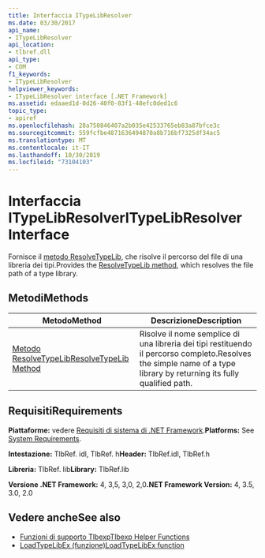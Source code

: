 ```yaml
---
title: Interfaccia ITypeLibResolver
ms.date: 03/30/2017
api_name:
- ITypeLibResolver
api_location:
- tlbref.dll
api_type:
- COM
f1_keywords:
- ITypeLibResolver
helpviewer_keywords:
- ITypeLibResolver interface [.NET Framework]
ms.assetid: edaaed1d-0d26-40f0-83f1-48efc0ded1c6
topic_type:
- apiref
ms.openlocfilehash: 28a750846407a2b035e42533765eb83a87bfce3c
ms.sourcegitcommit: 559fcfbe4871636494870a8b716bf7325df34ac5
ms.translationtype: MT
ms.contentlocale: it-IT
ms.lasthandoff: 10/30/2019
ms.locfileid: "73104103"
---
```

# <a name="itypelibresolver-interface"></a><span data-ttu-id="fd2fb-102">Interfaccia ITypeLibResolver</span><span class="sxs-lookup"><span data-stu-id="fd2fb-102">ITypeLibResolver Interface</span></span>
<span data-ttu-id="fd2fb-103">Fornisce il [metodo ResolveTypeLib](resolvetypelib-method.md), che risolve il percorso del file di una libreria dei tipi.</span><span class="sxs-lookup"><span data-stu-id="fd2fb-103">Provides the [ResolveTypeLib method](resolvetypelib-method.md), which resolves the file path of a type library.</span></span>  
  
## <a name="methods"></a><span data-ttu-id="fd2fb-104">Metodi</span><span class="sxs-lookup"><span data-stu-id="fd2fb-104">Methods</span></span>  
  
|<span data-ttu-id="fd2fb-105">Metodo</span><span class="sxs-lookup"><span data-stu-id="fd2fb-105">Method</span></span>|<span data-ttu-id="fd2fb-106">Descrizione</span><span class="sxs-lookup"><span data-stu-id="fd2fb-106">Description</span></span>|  
|------------|-----------------|  
|[<span data-ttu-id="fd2fb-107">Metodo ResolveTypeLib</span><span class="sxs-lookup"><span data-stu-id="fd2fb-107">ResolveTypeLib Method</span></span>](resolvetypelib-method.md)|<span data-ttu-id="fd2fb-108">Risolve il nome semplice di una libreria dei tipi restituendo il percorso completo.</span><span class="sxs-lookup"><span data-stu-id="fd2fb-108">Resolves the simple name of a type library by returning its fully qualified path.</span></span>|  
  
## <a name="requirements"></a><span data-ttu-id="fd2fb-109">Requisiti</span><span class="sxs-lookup"><span data-stu-id="fd2fb-109">Requirements</span></span>  
 <span data-ttu-id="fd2fb-110">**Piattaforme:** vedere [Requisiti di sistema di .NET Framework](../../get-started/system-requirements.md).</span><span class="sxs-lookup"><span data-stu-id="fd2fb-110">**Platforms:** See [System Requirements](../../get-started/system-requirements.md).</span></span>  
  
 <span data-ttu-id="fd2fb-111">**Intestazione:** TlbRef. idl, TlbRef. h</span><span class="sxs-lookup"><span data-stu-id="fd2fb-111">**Header:** TlbRef.idl, TlbRef.h</span></span>  
  
 <span data-ttu-id="fd2fb-112">**Libreria:** TlbRef. lib</span><span class="sxs-lookup"><span data-stu-id="fd2fb-112">**Library:** TlbRef.lib</span></span>  
  
 <span data-ttu-id="fd2fb-113">**Versione .NET Framework:** 4, 3,5, 3,0, 2,0</span><span class="sxs-lookup"><span data-stu-id="fd2fb-113">**.NET Framework Version:** 4, 3.5, 3.0, 2.0</span></span>  
  
## <a name="see-also"></a><span data-ttu-id="fd2fb-114">Vedere anche</span><span class="sxs-lookup"><span data-stu-id="fd2fb-114">See also</span></span>

- [<span data-ttu-id="fd2fb-115">Funzioni di supporto Tlbexp</span><span class="sxs-lookup"><span data-stu-id="fd2fb-115">Tlbexp Helper Functions</span></span>](index.md)
- [<span data-ttu-id="fd2fb-116">LoadTypeLibEx (funzione)</span><span class="sxs-lookup"><span data-stu-id="fd2fb-116">LoadTypeLibEx function</span></span>](https://docs.microsoft.com/previous-versions/windows/desktop/api/oleauto/nf-oleauto-loadtypelibex)
